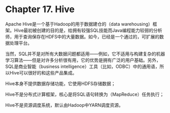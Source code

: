 # Chapter 17. Hive

Apache Hive是一个基于Hadoop的用于数据建仓的（data warehousing）框架。Hive最初被创建的目的是，给拥有较强SQL技能而Java编程能力较弱的分析师，用于查询保存在HDFS中的大量数据。如今，已经是一个通过的，可扩展的数据处理平台。

当然，SQL并不是对所有大数据问题都适用——例如，它不适用与构建复杂的机器学习算法——但是对许多分析很有用，它的优势是拥有广泛的用户基础。另外，SQL是商业智能（business intelligence）工具（比如，ODBC）中的通用语，所以Hive可以很好的和这些产品集成。

Hive本身不提供数据存储功能，它使用HDFS存储数据；

Hive不是分布式计算框架，核心是将SQL语句转换为（MapReduce）任务执行；

Hive不是资源调度系统，默认由Hadoop中YARN调度资源。